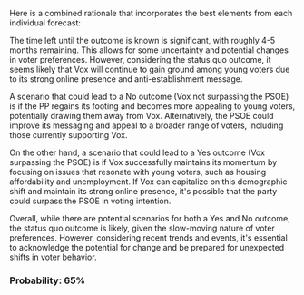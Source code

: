 Here is a combined rationale that incorporates the best elements from each individual forecast:

The time left until the outcome is known is significant, with roughly 4-5 months remaining. This allows for some uncertainty and potential changes in voter preferences. However, considering the status quo outcome, it seems likely that Vox will continue to gain ground among young voters due to its strong online presence and anti-establishment message.

A scenario that could lead to a No outcome (Vox not surpassing the PSOE) is if the PP regains its footing and becomes more appealing to young voters, potentially drawing them away from Vox. Alternatively, the PSOE could improve its messaging and appeal to a broader range of voters, including those currently supporting Vox.

On the other hand, a scenario that could lead to a Yes outcome (Vox surpassing the PSOE) is if Vox successfully maintains its momentum by focusing on issues that resonate with young voters, such as housing affordability and unemployment. If Vox can capitalize on this demographic shift and maintain its strong online presence, it's possible that the party could surpass the PSOE in voting intention.

Overall, while there are potential scenarios for both a Yes and No outcome, the status quo outcome is likely, given the slow-moving nature of voter preferences. However, considering recent trends and events, it's essential to acknowledge the potential for change and be prepared for unexpected shifts in voter behavior.

### Probability: 65%